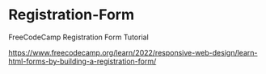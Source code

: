 # Registration-Form
FreeCodeCamp Registration Form Tutorial

https://www.freecodecamp.org/learn/2022/responsive-web-design/learn-html-forms-by-building-a-registration-form/
